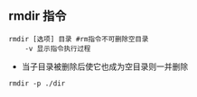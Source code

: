## rmdir 指令

```shell
rmdir [选项] 目录 #rm指令不可删除空目录
	-v 显示指令执行过程
```

- 当子目录被删除后使它也成为空目录则一并删除

```shell
rmdir -p ./dir
```

